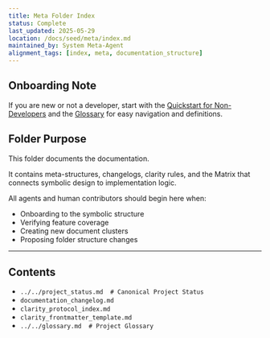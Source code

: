 ```yaml
---
title: Meta Folder Index
status: Complete
last_updated: 2025-05-29
location: /docs/seed/meta/index.md
maintained_by: System Meta-Agent
alignment_tags: [index, meta, documentation_structure]
---
```


## Onboarding Note

If you are new or not a developer, start with the [Quickstart for Non-Developers](../../../../QUICKSTART_FOR_NONDEVELOPERS.md) and the [Glossary](../../reference/glossary.md) for easy navigation and definitions.

## Folder Purpose

This folder documents the documentation.

It contains meta-structures, changelogs, clarity rules, and the Matrix that connects symbolic design to implementation logic.

All agents and human contributors should begin here when:

- Onboarding to the symbolic structure
- Verifying feature coverage
- Creating new document clusters
- Proposing folder structure changes

---

## Contents

- `../../project_status.md  # Canonical Project Status`
- `documentation_changelog.md`
- `clarity_protocol_index.md`
- `clarity_frontmatter_template.md`
- `../../glossary.md  # Project Glossary`
